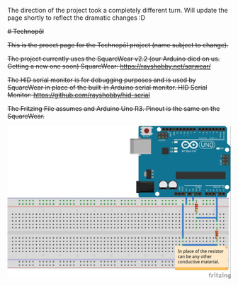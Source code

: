 The direction of the project took a completely different turn. Will update the page shortly to reflect the dramatic changes :D 

<strike># Technopōl


This is the proect page for the Technopōl project (name subject to change).


The project currently uses the SquareWear v2.2 (our Arduino died on us. Getting a new one soon)
SquareWear: https://rayshobby.net/sqrwear/

The HID serial monitor is for debugging purposes and is used by SquareWear in place of the built-in Arduino serial monitor.
HID Serial Monitor: https://github.com/rayshobby/hid-serial


The Fritzing File assumes and Arduino Uno R3. Pinout is the same on the SquareWear. 



![Fritzing Diagram](./voltTestScheme.jpg)  </strike>

